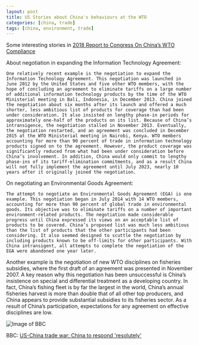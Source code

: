 ```yaml
---
layout: post
title: US Stories about China's behaviours at the WTO
categories: [china, trade]
tags: [china, environment, trade]
---
```


Some interesting stories in [2018 Report to Congress On China’s WTO Compliance](https://ustr.gov/sites/default/files/2018-USTR-Report-to-Congress-on-China%27s-WTO-Compliance.pdf)

About negotiation in expanding the Information Technology Agreement:
```
One relatively recent example is the negotiation to expand the Information Technology Agreement. This negotiation was launched in June 2012 by the United States and five other WTO members, with the hope of concluding an agreement to eliminate tariffs on a large number of additional information technology products by the time of the WTO Ministerial meeting in Bali, Indonesia, in December 2013. China joined the negotiation about six months after its launch and offered a much shorter, less ambitious list of products for coverage than had been under consideration. It also insisted on lengthy phase-in periods for approximately one-half of the products on its list. Because of China’s intransigence, the negotiation stalled in November 2013. Eventually, the negotiation restarted, and an agreement was concluded in December 2015 at the WTO Ministerial meeting in Nairobi, Kenya. WTO members accounting for more than 90 percent of trade in information technology products signed on to the agreement. However, the product coverage was significantly reduced from what had been under consideration before China’s involvement. In addition, China would only commit to lengthy phase-ins of its tariff-elimination commitments, and as a result China will not fully implement the agreement until July 2023, nearly 10 years after it originally joined the negotiation.
```

On negotiating an Environmental Goods Agreement:

```The attempt to negotiate an Environmental Goods Agreement (EGA) is one example. This negotiation began in July 2014 with 14 WTO members, accounting for more than 90 percent of global trade in environmental goods. Its objective was to eliminate tariffs on a number of important environment-related products. The negotiation made considerable progress until China expressed its views on an acceptable list of products to be covered. China’s proposed list was much less ambitious than the list of products that the other participants had been considering. It also seemed designed to scuttle the negotiation by including products known to be off-limits for other participants. With China intransigent, all attempts to complete the negotiation of the EGA were abandoned one year later.```



Another example is the negotiation of new WTO disciplines on fisheries subsidies, where the first draft of an agreement was presented in November 2007. A key reason why this negotiation has been unsuccessful is China’s insistence on special and differential treatment as a developing country. In fact, China’s fishing fleet is by far the largest in the world, China’s annual fisheries harvest is more than double that of all other top producers, and China appears to provide substantial subsidies to its fisheries sector. As a result of China’s participation, expectations for any agreement on effective disciplines are low.






![Image of BBC](https://ichef.bbci.co.uk/news/624/cpsprodpb/6CE8/production/_100508872_us_china_trade_import_export-nc.png)

BBC: [US-China trade war: China to respond 'resolutely'](https://www.bbc.com/news/business-45294162)
